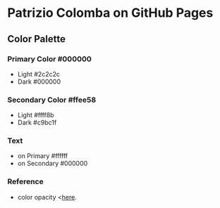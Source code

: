 # Patrizio Colomba on GitHub Pages
## Color Palette
### Primary Color           #000000
- Light                     #2c2c2c
- Dark                      #000000
### Secondary Color         #ffee58
- Light                     #ffff8b
- Dark                      #c9bc1f
### Text
- on Primary                #ffffff
- on Secondary              #000000

### Reference
- color opacity <[here](https://material.io/resources/color/#!/?view.left=1&view.right=0&primary.color=000000&secondary.color=FFEE58).